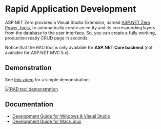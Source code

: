 # Rapid Application Development

ASP.NET Zero provides a Visual Studio Extension, named [ASP.NET Zero Power Tools](https://marketplace.visualstudio.com/items?itemName=Volosoft.AspNetZeroPowerTools), to automatically create an entity and its corresponding layers from the database to the user interface. So, you can create a fully working, production ready CRUD page in seconds.

Notice that the RAD tool is only available for **ASP.NET Core backend** (not available for ASP.NET MVC 5.x).

## Demonstration

See [this video](https://www.youtube.com/watch?v=lqu7AVBTepw) for a simple demonstration:

[![RAD tool demonstration](https://img.youtube.com/vi/lqu7AVBTepw/0.jpg)](https://www.youtube.com/watch?v=lqu7AVBTepw)

## Documentation

* [Development Guide for Windows & Visual Studio](Development-Guide-Rad-Tool.md)
* [Development Guide for Mac/Linux](Development-Guide-Rad-Tool-Mac-Linux.md)